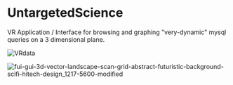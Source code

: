 # UntargetedScience

VR Application / Interface for browsing and graphing "very-dynamic" mysql queries on a 3 dimensional plane.


![VRdata](https://user-images.githubusercontent.com/859222/166532176-b56c4834-8a2f-448f-9414-5d089ffe8798.png)

![fui-gui-3d-vector-landscape-scan-grid-abstract-futuristic-background-scifi-hitech-design_1217-5600-modified](https://user-images.githubusercontent.com/859222/166533936-f4977233-ec14-4a76-bce3-e62a7364c897.jpg)
